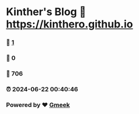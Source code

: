 # Kinther's Blog :link: https://kinthero.github.io 
### :page_facing_up: [1](https://kinthero.github.io/tag.html) 
### :speech_balloon: 0 
### :hibiscus: 706 
### :alarm_clock: 2024-06-22 00:40:46 
### Powered by :heart: [Gmeek](https://github.com/Meekdai/Gmeek)
